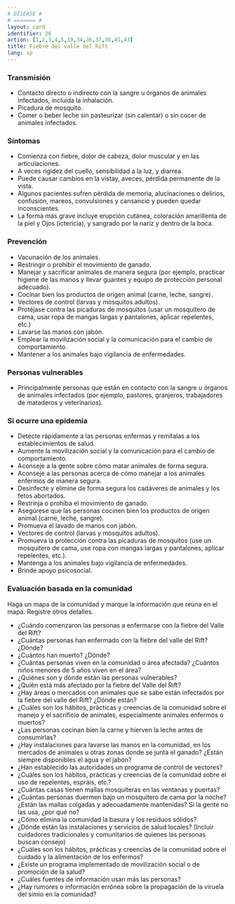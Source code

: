 ```yaml
---
# DISEASE #
# ======= #
layout: card
identifier: 26
action: [1,2,3,4,5,19,34,36,37,38,41,43]
title: Fiebre del valle del Rift
lang: sp
---
```


### Transmisión

- Contacto directo o indirecto con la sangre u órganos de animales infectados, incluida la inhalación.
- Picadura de mosquito.
- Comer o beber leche sin pasteurizar (sin calentar) o sin cocer de animales infectados.

### Síntomas

- Comienza con fiebre, dolor de cabeza, dolor muscular y en las articulaciones.
- A veces rigidez del cuello, sensibilidad a la luz, y diarrea.
- Puede causar cambios en la vistay, aveces, pérdida permanente de la vista.
- Algunos pacientes sufren pérdida de memoria, alucinaciones o delirios, confusión, mareos, convulsiones y cansancio y pueden quedar inconscientes.
- La forma más grave incluye erupción cutánea, coloración amarillenta de la piel y Ojos (ictericia), y sangrado por la nariz y dentro de la boca.

### Prevención

- Vacunación de los animales.
- Restringir o prohibir el movimiento de ganado.
- Manejar y sacrificar animales de manera segura (por ejemplo, practicar higiene de las manos y llevar guantes y equipo de protección personal adecuado).
- Cocinar bien los productos de origen animal (carne, leche, sangre).
- Vectores de control (larvas y mosquitos adultos).
- Protéjase contra las picaduras de mosquitos (usar un mosquitero de cama, usar ropa de mangas largas y pantalones, aplicar repelentes, etc.)
- Lavarse las manos con jabón.
- Emplear la movilización social y la comunicación para el cambio de comportamiento.
- Mantener a los animales bajo vigilancia de enfermedades.

### Personas vulnerables

- Principalmente personas que están en contacto con la sangre u órganos de animales infectados (por ejemplo, pastores, granjeros, trabajadores de mataderos y veterinarios).

### Si ocurre una epidemia

- Detecte rápidamente a las personas enfermas y remítalas a los establecimientos de salud.
- Aumente la movilización social y la comunicación para el cambio de comportamiento.
- Aconseje a la gente sobre cómo matar animales de forma segura.
- Aconseje a las personas acerca de cómo manejar a los animales enfermos de manera segura.
- Desinfecte y elimine de forma segura los cadáveres de animales y los fetos abortados.
- Restrinja o prohíba el movimiento de ganado.
- Asegúrese que las personas cocinen bien los productos de origen animal (carne, leche, sangre).
- Promueva el lavado de manos con jabón.
- Vectores de control (larvas y mosquitos adultos).
- Promueva la protección contra las picaduras de mosquitos (use un mosquitero de cama, use ropa con mangas largas y pantalones, aplicar repelentes, etc.). 
- Mantenga a los animales bajo vigilancia de enfermedades.
- Brinde apoyo psicosocial.

### Evaluación basada en la comunidad

Haga un mapa de la comunidad y marque la información que reúna en el mapa. Registre otros detalles.
- ¿Cuándo comenzaron las personas a enfermarse con la fiebre del Valle del Rift?
- ¿Cuántas personas han enfermado con la fiebre del valle del Rift? ¿Dónde?
- ¿Cuántos han muerto? ¿Dónde?
- ¿Cuántas personas viven en la comunidad o área afectada? ¿Cuántos niños menores de 5 años viven en el área?
- ¿Quiénes son y dónde están las personas vulnerables?
- ¿Quién está más afectado por la fiebre del Valle del Rift?
- ¿Hay áreas o mercados con animales que se sabe están infectados por la fiebre del valle del Rift? ¿Dónde están?
- ¿Cuáles son los hábitos, prácticas y creencias de la comunidad sobre el manejo y el sacrificio de animales, especialmente animales enfermos o muertos?
- ¿Las personas cocinan bien la carne y hierven la leche antes de consumirlas?
- ¿Hay instalaciones para lavarse las manos en la comunidad, en los mercados de animales u otras zonas donde se junta el ganado? ¿Están siempre disponibles el agua y el jabón?
- ¿Han establecido las autoridades un programa de control de vectores?
- ¿Cuáles son los hábitos, prácticas y creencias de la comunidad sobre el uso de repelentes, espráis, etc.?
- ¿Cuántas casas tienen mallas mosquiteras en las ventanas y puertas?
- ¿Cuántas personas duermen bajo un mosquitero de cama por la noche? ¿Están las mallas colgadas y adecuadamente mantenidas? Si la gente no las usa, ¿por qué no?
- ¿Cómo elimina la comunidad la basura y los residuos sólidos?
- ¿Dónde están las instalaciones y servicios de salud locales? (Incluir cuidadores tradicionales y comunitarios de quienes las personas buscan consejo)
- ¿Cuáles son los hábitos, prácticas y creencias de la comunidad sobre el cuidado y la alimentación de los enfermos?
- ¿Existe un programa implementado de movilización social o de promoción de la salud?
- ¿Cuáles fuentes de información usan más las personas?
- ¿Hay rumores o información errónea sobre la propagación de la viruela del simio en la comunidad?
